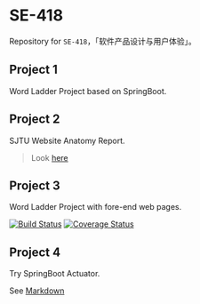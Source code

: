 # SE-418
Repository for `SE-418`，「软件产品设计与用户体验」。

## Project 1
Word Ladder Project based on SpringBoot.


## Project 2
SJTU Website Anatomy Report.

> Look [here](https://github.com/yuxiqian/SE-418/blob/master/sjtu-website-anatomy/document.md)

## Project 3
Word Ladder Project with fore-end web pages.

[![Build Status](https://travis-ci.com/yuxiqian/SE-418.svg?branch=master)](https://travis-ci.com/yuxiqian/SE-418)
[![Coverage Status](https://coveralls.io/repos/github/yuxiqian/SE-418/badge.svg?branch=master)](https://coveralls.io/github/yuxiqian/SE-418?branch=master)

## Project 4
Try SpringBoot Actuator.

See [Markdown](https://github.com/yuxiqian/SE-418/blob/master/sb-actuator/document.md)